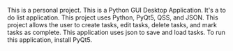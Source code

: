 This is a personal project.
This is a Python GUI Desktop Application.
It's a to do list application.
This project uses Python, PyQt5, QSS, and JSON.
This project allows the user to create tasks, edit tasks, delete tasks, and mark tasks as complete.
This application uses json to save and load tasks.
To run this application, install PyQt5.
